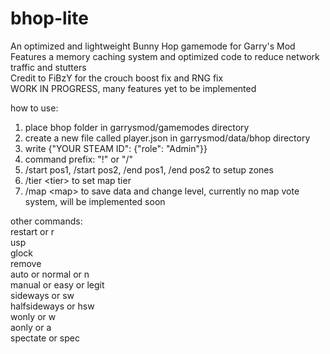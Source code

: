 # bhop-lite
An optimized and lightweight Bunny Hop gamemode for Garry's Mod<br/>
Features a memory caching system and optimized code to reduce network traffic and stutters<br/>
Credit to FiBzY for the crouch boost fix and RNG fix<br/>
WORK IN PROGRESS, many features yet to be implemented<br/>

how to use:
1. place bhop folder in garrysmod/gamemodes directory
2. create a new file called player.json in garrysmod/data/bhop directory
3. write {"YOUR STEAM ID": {"role": "Admin"}}
4. command prefix: "!" or "/"
5. /start pos1, /start pos2, /end pos1, /end pos2 to setup zones
6. /tier \<tier\> to set map tier
7. /map \<map\> to save data and change level, currently no map vote system, will be implemented soon

other commands:<br/>
restart or r<br/>
usp<br/>
glock<br/>
remove<br/>
auto or normal or n<br/>
manual or easy or legit<br/>
sideways or sw<br/>
halfsideways or hsw<br/>
wonly or w<br/>
aonly or a<br/>
spectate or spec
